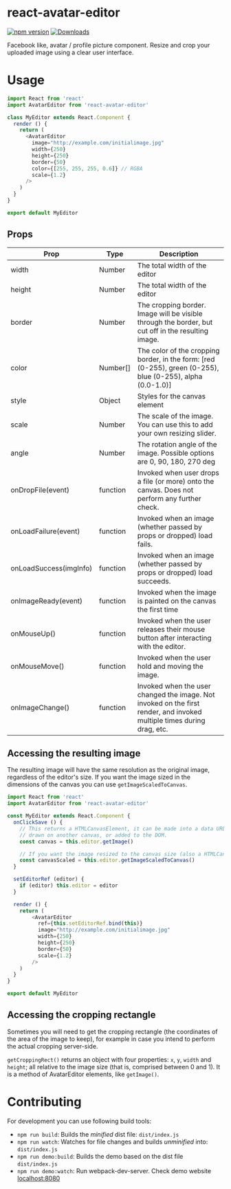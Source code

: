 # react-avatar-editor

<a href="http://badge.fury.io/js/react-avatar-editor"><img alt="npm version" src="https://badge.fury.io/js/react-avatar-editor.svg"></a>
<a href="https://npmjs.org/package/react-avatar-editor"><img alt="Downloads" src="http://img.shields.io/npm/dm/react-avatar-editor.svg"></a>

Facebook like, avatar / profile picture component.
Resize and crop your uploaded image using a clear user interface.

# Usage


```javascript
import React from 'react'
import AvatarEditor from 'react-avatar-editor'

class MyEditor extends React.Component {
  render () {
    return (
      <AvatarEditor
        image="http://example.com/initialimage.jpg"
        width={250}
        height={250}
        border={50}
        color={[255, 255, 255, 0.6]} // RGBA
        scale={1.2}
      />
    )
  }
}

export default MyEditor
```

## Props
| Prop                   | Type     | Description
| ---------------------- | -------- | ---------------
| width                  | Number   | The total width of the editor
| height                 | Number   | The total width of the editor
| border                 | Number   | The cropping border. Image will be visible through the border, but cut off in the resulting image.
| color                  | Number[] | The color of the cropping border, in the form: [red (0-255), green (0-255), blue (0-255), alpha (0.0-1.0)]
| style                  | Object   | Styles for the canvas element
| scale                  | Number   | The scale of the image. You can use this to add your own resizing slider.
| angle                  | Number   | The rotation angle of the image. Possible options are 0, 90, 180, 270 deg
| onDropFile(event)      | function | Invoked when user drops a file (or more) onto the canvas. Does not perform any further check.
| onLoadFailure(event)   | function | Invoked when an image (whether passed by props or dropped) load fails.
| onLoadSuccess(imgInfo) | function | Invoked when an image (whether passed by props or dropped) load succeeds.
| onImageReady(event)    | function | Invoked when the image is painted on the canvas the first time
| onMouseUp()            | function | Invoked when the user releases their mouse button after interacting with the editor.
| onMouseMove()          | function | Invoked when the user hold and moving the image.
| onImageChange()        | function | Invoked when the user changed the image. Not invoked on the first render, and invoked multiple times during drag, etc.

## Accessing the resulting image

The resulting image will have the same resolution as the original image, regardless of the editor's size.
If you want the image sized in the dimensions of the canvas you can use `getImageScaledToCanvas`.


```javascript
import React from 'react'
import AvatarEditor from 'react-avatar-editor'

const MyEditor extends React.Component {
  onClickSave () {
    // This returns a HTMLCanvasElement, it can be made into a data URL or a blob,
    // drawn on another canvas, or added to the DOM.
    const canvas = this.editor.getImage()

    // If you want the image resized to the canvas size (also a HTMLCanvasElement)
    const canvasScaled = this.editor.getImageScaledToCanvas()
  }

  setEditorRef (editor) {
    if (editor) this.editor = editor
  }

  render () {
    return (
        <AvatarEditor
          ref={this.setEditorRef.bind(this)}
          image="http://example.com/initialimage.jpg"
          width={250}
          height={250}
          border={50}
          scale={1.2}
        />
    )
  }
}

export default MyEditor
```

## Accessing the cropping rectangle

Sometimes you will need to get the cropping rectangle (the coordinates of the area of the image to keep),
for example in case you intend to perform the actual cropping server-side.

``getCroppingRect()`` returns an object with four properties: ``x``, ``y``, ``width`` and ``height``;
all relative to the image size (that is, comprised between 0 and 1). It is a method of AvatarEditor elements,
like ``getImage()``.


# Contributing

For development you can use following build tools:

* `npm run build`: Builds the *minified* dist file: `dist/index.js`
* `npm run watch`: Watches for file changes and builds *unminified* into: `dist/index.js`
* `npm run demo:build`: Builds the demo based on the dist file `dist/index.js`
* `npm run demo:watch`: Run webpack-dev-server. Check demo website [localhost:8080](http://localhost:8080)
